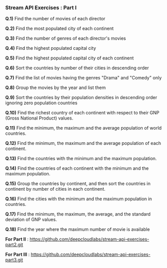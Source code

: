 ### Stream API Exercises : Part I


**Q.1)** Find the number of movies of each director

**Q.2)** Find the most populated city of each continent

**Q.3)** Find the number of genres of each director's movies

**Q.4)** Find the highest populated capital city

**Q.5)** Find the highest populated capital city of each continent

**Q.6)** Sort the countries by number of their cities in descending order

**Q.7)** Find the list of movies having the genres "Drama" and "Comedy" only

**Q.8)** Group the movies by the year and list them

**Q.9)** Sort the countries by their population densities in descending order ignoring zero population
countries

**Q.10)** Find the richest country of each continent with respect to their GNP (Gross National Product)
values.

**Q.11)** Find the minimum, the maximum and the average population of world countries.

**Q.12)** Find the minimum, the maximum and the average population of each continent.

**Q.13)** Find the countries with the minimum and the maximum population.

**Q.14)** Find the countries of each continent with the minimum and the maximum population.

**Q.15)** Group the countries by continent, and then sort the countries in continent by number of cities
in each continent.

**Q.16)** Find the cities with the minimum and the maximum population in countries.

**Q.17)** Find the minimum, the maximum, the average, and the standard deviation of GNP values.

**Q.18)** Find the year where the maximum number of movie is available

**For Part II** : https://github.com/deepcloudlabs/stream-api-exercises-part2.git

**For Part III** : https://github.com/deepcloudlabs/stream-api-exercises-part3.git

